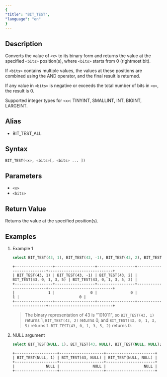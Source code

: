 ```yaml
---
{
"title": "BIT_TEST",
"language": "en"
}
---
```


## Description
Converts the value of `<x>` to its binary form and returns the value at the specified `<bits>` position(s), where `<bits>` starts from 0 (rightmost bit).

If `<bits>` contains multiple values, the values at these positions are combined using the AND operator, and the final result is returned.

If any value in `<bits>` is negative or exceeds the total number of bits in `<x>`, the result is 0.

Supported integer types for `<x>`: TINYINT, SMALLINT, INT, BIGINT, LARGEINT.

## Alias
- BIT_TEST_ALL

## Syntax
```sql
BIT_TEST(<x>, <bits>[, <bits> ... ])
```

## Parameters
- `<x>`
- `<bits>`

## Return Value

Returns the value at the specified position(s).

## Examples
1. Example 1
    ```sql
    select BIT_TEST(43, 1), BIT_TEST(43, -1), BIT_TEST(43, 2), BIT_TEST(43, 0, 1, 3, 5), BIT_TEST(43, 0, 1, 3, 5, 2);
    ```
    ```text
    +-----------------+------------------+-----------------+--------------------------+-----------------------------+
    | BIT_TEST(43, 1) | BIT_TEST(43, -1) | BIT_TEST(43, 2) | BIT_TEST(43, 0, 1, 3, 5) | BIT_TEST(43, 0, 1, 3, 5, 2) |
    +-----------------+------------------+-----------------+--------------------------+-----------------------------+
    |               1 |                0 |               0 |                        1 |                           0 |
    +-----------------+------------------+-----------------+--------------------------+-----------------------------+
    ```
    > The binary representation of 43 is "101011", so `BIT_TEST(43, 1)` returns 1, `BIT_TEST(43, 2)` returns 0, and `BIT_TEST(43, 0, 1, 3, 5)` returns 1.
    > `BIT_TEST(43, 0, 1, 3, 5, 2)` returns 0.
2. NULL argument
    ```sql
    select BIT_TEST(NULL, 1), BIT_TEST(43, NULL), BIT_TEST(NULL, NULL);
    ```
    ```text
    +-------------------+--------------------+----------------------+
    | BIT_TEST(NULL, 1) | BIT_TEST(43, NULL) | BIT_TEST(NULL, NULL) |
    +-------------------+--------------------+----------------------+
    |              NULL |               NULL |                 NULL |
    +-------------------+--------------------+----------------------+
    ```